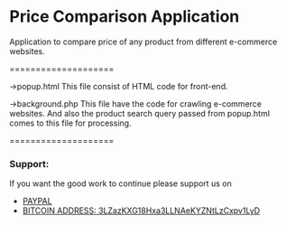Price Comparison Application
====================

Application to compare price of any product from different e-commerce websites.

====================

->popup.html
This file consist of HTML code for front-end. 

->background.php
This file have the code for crawling e-commerce websites. And also the product search query passed from popup.html comes to this file for processing.

====================

### Support:

If you want the good work to continue please support us on

* [PAYPAL](https://www.paypal.me/ishandutta2007)
* [BITCOIN ADDRESS: 3LZazKXG18Hxa3LLNAeKYZNtLzCxpv1LyD](https://www.coinbase.com/join/5a8e4a045b02c403bc3a9c0c)
